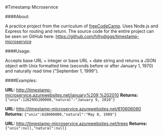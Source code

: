 #Timestamp Microservice

####About:

A practice project from the curriculum of [freeCodeCamp](http://freecodecamp.com). Uses Node.js and Express for routing and return. The source code for the entire project can be seen on GitHub here: https://github.com/hiltydiggs/timestamp-microservice

####Usage:

Accepts base URL + integer or base URL + date string and returns a JSON object with Unix formatted time (seconds before or after January 1, 1970) and naturally read time ("September 1, 1999").

####Examples:

**URL:** http://timestamp-microservice.azurewebsites.net/january%209,%202010
**Returns:** `{"unix":1262995200000,"natural":"January 9, 2010"}`

**URL:** http://timestamp-microservice.azurewebsites.net/610606080
**Returns:** `{"unix":610606080,"natural":"May 8, 1989"}`

**URL:** http://timestamp-microservice.azurewebsites.net/trees
**Returns:** `{"unix":null,"natural":null}`
